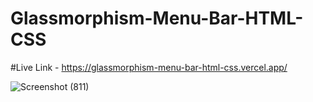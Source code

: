 # Glassmorphism-Menu-Bar-HTML-CSS
#Live Link - https://glassmorphism-menu-bar-html-css.vercel.app/

![Screenshot (811)](https://github.com/IbrahimGazi2022/Glassmorphism-Menu-Bar-HTML-CSS/assets/98854925/453a2126-2afd-4b2c-b907-5ee7212bf8e8)
